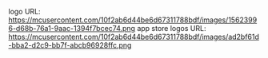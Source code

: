 logo URL: https://mcusercontent.com/10f2ab6d44be6d67311788bdf/images/15623996-d68b-76a1-9aac-1394f7bcec74.png
app store logos URL: https://mcusercontent.com/10f2ab6d44be6d67311788bdf/images/ad2bf61d-bba2-d2c9-bb7f-abcb96928ffc.png
